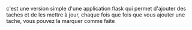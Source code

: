 c'est une version simple d'une application flask qui permet d'ajouter des taches et de les mettre à jour, chaque fois que fois que vous ajouter une tache, vous pouvez la marquer comme faite
